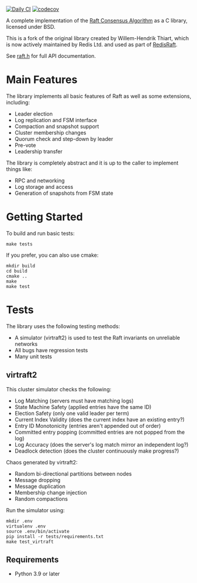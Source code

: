 [![Daily CI](https://github.com/RedisLabs/raft/actions/workflows/daily.yml/badge.svg)](https://github.com/RedisLabs/raft/actions/workflows/daily.yml)
[![codecov](https://codecov.io/gh/RedisLabs/raft/branch/master/graph/badge.svg?token=66M19HJ7K9)](https://codecov.io/gh/RedisLabs/raft)

A complete implementation of the [Raft Consensus Algorithm](https://raft.github.io) as a C library, licensed under BSD.

This is a fork of the original library created by Willem-Hendrik Thiart, which is now actively maintained by Redis Ltd. and used as part of [RedisRaft](https://github.com/redislabs/redisraft).

See [raft.h](https://github.com/redislabs/raft/blob/master/include/raft.h) for full API documentation.

Main Features
=============

The library implements all basic features of Raft as well as some extensions, including:

* Leader election
* Log replication and FSM interface
* Compaction and snapshot support
* Cluster membership changes
* Quorum check and step-down by leader
* Pre-vote
* Leadership transfer

The library is completely abstract and it is up to the caller to implement things like:
* RPC and networking
* Log storage and access
* Generation of snapshots from FSM state

Getting Started
===============

To build and run basic tests:

```
make tests
```

If you prefer, you can also use cmake:

```
mkdir build
cd build
cmake ..
make
make test
```

Tests
=====

The library uses the following testing methods:

* A simulator (virtraft2) is used to test the Raft invariants on unreliable networks
* All bugs have regression tests
* Many unit tests

virtraft2
---------

This cluster simulator checks the following:

* Log Matching (servers must have matching logs)
* State Machine Safety (applied entries have the same ID)
* Election Safety (only one valid leader per term)
* Current Index Validity (does the current index have an existing entry?)
* Entry ID Monotonicity (entries aren't appended out of order)
* Committed entry popping (committed entries are not popped from the log)
* Log Accuracy (does the server's log match mirror an independent log?)
* Deadlock detection (does the cluster continuously make progress?)

Chaos generated by virtraft2:

* Random bi-directional partitions between nodes
* Message dropping
* Message duplication
* Membership change injection
* Random compactions

Run the simulator using:

```
mkdir .env
virtualenv .env
source .env/bin/activate
pip install -r tests/requirements.txt
make test_virtraft
```

Requirements
---------
* Python 3.9 or later